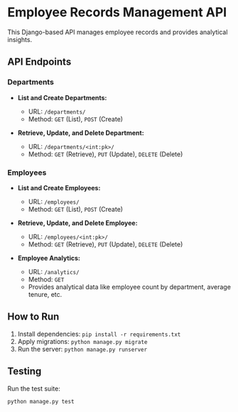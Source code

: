 # Employee Records Management API

This Django-based API manages employee records and provides analytical insights.

## API Endpoints

### Departments

- **List and Create Departments:**
  - URL: `/departments/`
  - Method: `GET` (List), `POST` (Create)

- **Retrieve, Update, and Delete Department:**
  - URL: `/departments/<int:pk>/`
  - Method: `GET` (Retrieve), `PUT` (Update), `DELETE` (Delete)

### Employees

- **List and Create Employees:**
  - URL: `/employees/`
  - Method: `GET` (List), `POST` (Create)

- **Retrieve, Update, and Delete Employee:**
  - URL: `/employees/<int:pk>/`
  - Method: `GET` (Retrieve), `PUT` (Update), `DELETE` (Delete)

- **Employee Analytics:**
  - URL: `/analytics/`
  - Method: `GET`
  - Provides analytical data like employee count by department, average tenure, etc.

## How to Run

1. Install dependencies: `pip install -r requirements.txt`
2. Apply migrations: `python manage.py migrate`
3. Run the server: `python manage.py runserver`

## Testing

Run the test suite:

```bash
python manage.py test
